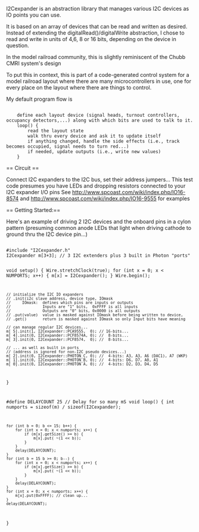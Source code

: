 I2Cexpander is an abstraction library that manages various I2C devices as IO points you can use.

It is based on an array of devices that can be read and written as desired.  
Instead of extending the digitalRead()/digitalWrite abstraction, I chose to read and write in units of 4,6, 8 or 16 bits, depending on the device in question.

In the model railroad community, this is slightly reminiscent of the Chubb CMRI system's design

To put this in context, this is part of a code-generated control system for a model railroad layout where there are many microcontrollers in use, one for every place on the layout where there are things to control.

My default program flow is

<code>
	define each layout device (signal heads, turnout controllers, occupancy detectors,...) along with which bits are used to talk to it.
	loop() {
	    read the layout state
	    walk thru every device and ask it to update itself
	    if anything changed, handle the side effects (i.e., track becomes occupied, signal needs to turn red...)
	    if needed, update outputs (i.e., write new values)
	}
</code>

== Circuit ==

Connect I2C expanders to the I2C bus, set their address jumpers...
This test code presumes you have LEDs and dropping resistors connected to your I2C expander I/O pins
See http://www.spcoast.com/wiki/index.php/IO16-8574 and http://www.spcoast.com/wiki/index.php/IO16-9555 for examples

== Getting Started:==

Here's an example of driving 2 I2C devices and the onboard pins in a cylon pattern (presuming common anode LEDs that light when driving cathode to ground thru the I2C device pin...)

<code>
#include "I2Cexpander.h"
I2Cexpander m[3+3];	// 3 I2C extenders plus 3 built in Photon "ports"

void setup() {
    Wire.stretchClock(true);
    for (int x = 0; x < NUMPORTS; x++) {
        m[x]       = I2Cexpander();
    }
    Wire.begin();

    // initialize the I2C IO expanders
    // .init(i2c slave address, device type, IOmask
    //     IOmask:  defines which pins are inputs or outputs
    //              Inputs are "1" bits,  0xFFFF is all inputs 
    //              Outputs are "0" bits, 0x0000 is all outputs
    // .put(value)  value is masked against IOmask before being written to device,
    // .get()       return is masked against IOmask so only Input bits have meaning

    // can manage regular I2C devices...
    m[ 5].init(1, I2Cexpander::PCA9555,  0); // 16-bits...
    m[ 4].init(0, I2Cexpander::PCF8574A, 0); //  8-bits...
    m[ 3].init(0, I2Cexpander::PCF8574,  0); //  8-bits...

    // ... as well as built in ports
    // (address is ignored for non-I2C pseudo devices...)
    m[ 2].init(0, I2Cexpander::PHOTON_C, 0); //  4-bits: A3, A3, A6 (DAC1), A7 (WKP)
    m[ 1].init(0, I2Cexpander::PHOTON_B, 0); //  4-bits: D6, D7, A0, A1
    m[ 0].init(0, I2Cexpander::PHOTON_A, 0); //  4-bits: D2, D3, D4, D5
}

#define DELAYCOUNT 25	// Delay for so many mS
void loop() {
    int numports = sizeof(m) / sizeof(I2Cexpander);

    for (int b = 0; b <= 15; b++) {
        for (int x = 0; x < numports; x++) {
            if (m[x].getSize() >= b) {
                m[x].put( ~(1 << b));
            }
        }
        delay(DELAYCOUNT);
    }
    for (int b = 15 b >= 0; b--) {
        for (int x = 0; x < numports; x++) {
            if (m[x].getSize() >= b) {
                m[x].put( ~(1 << b));
            }
        }
        delay(DELAYCOUNT);
    }
    for (int x = 0; x < numports; x++) {
        m[x].put(0xFFFF); // clean up...
    }
    delay(DELAYCOUNT);
}
</code>



